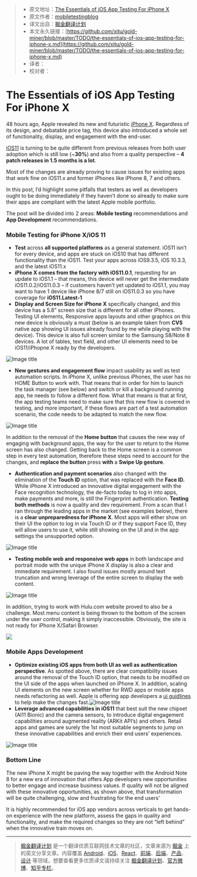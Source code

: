 > * 原文地址：[The Essentials of iOS App Testing For iPhone X](https://mobiletestingblog.com/2017/11/05/the-essentials-of-ios-app-testing-for-iphone-x/)
> * 原文作者：[mobiletestingblog](https://mobiletestingblog.com/)
> * 译文出自：[掘金翻译计划](https://github.com/xitu/gold-miner)
> * 本文永久链接：[https://github.com/xitu/gold-miner/blob/master/TODO/the-essentials-of-ios-app-testing-for-iphone-x.md](https://github.com/xitu/gold-miner/blob/master/TODO/the-essentials-of-ios-app-testing-for-iphone-x.md)
> * 译者：
> * 校对者：

# The Essentials of iOS App Testing For iPhone X

48 hours ago, Apple revealed its new and futuristic [iPhone X](http://blog.perfectomobile.com/industry-news/perfecto-announces-first-in-the-market-cloud-support-for-iphonex/). Regardless of its design, and debatable price tag, this device also introduced a whole set of functionality, display, and engagement with the end-user.

[iOS11](https://dzone.com/articles/ios11-and-android-oreo-80-are-shocking-the-mobile) is turning to be quite different from previous releases from both user adoption which is still low (~**30%**) and also from a quality perspective – **4 patch releases in 1.5 months is a lot**.

Most of the changes are already proving to cause issues for existing apps that work fine on iOS11.x and former iPhones like iPhone 8, 7 and others.

In this post, I’d highlight some pitfalls that testers as well as developers ought to be doing immediately if they haven’t done so already to make sure their apps are compliant with the latest Apple mobile portfolio.

The post will be divided into 2 areas: **Mobile testing** recommendations and **App Development** recommendations.

### Mobile Testing for iPhone X/iOS 11

*   **Test** across **all supported platforms** as a general statement. iOS11 isn’t for every device, and apps are stuck on iOS10 that has different functionality than the iOS11\. Test your apps across iOS9.3.5, iOS 10.3.3, and the latest iOS11.x
*   **iPhone X comes from the factory with iOS11.0.1**, requesting for an update to iOS1.1 – that means, this device will never get the intermediate iOS11.0.2/iOS11.0.3 – if customers haven’t yet updated to iOS1.1, you may want to have 1 device like iPhone 8/7 still on iOS11.0.3 so you have coverage for **iOS11.Latest-1**
*   **Display and Screen Size for iPhone X** specifically changed, and this device has a 5.8” screen size that is different for all other iPhones. Testing UI elements, Responsive apps layouts and other graphics on this new device is obviously a must (below is an example taken from **CVS** native app showing UI issues already found by me while playing with the device). This device is also full screen similar to the Samsung S8/Note 8 devices. A lot of tables, text field, and other UI elements need to be iOS11/iPhopne X ready by the developers.

![Image title](https://dzone.com/storage/temp/7125522-cvs-issues.png)

*   **New gestures and engagement flow** impact usability as well as test automation scripts. In iPhone X, unlike previous iPhones, the user has no HOME Button to work with. That means that in order for him to launch the task manager (see below) and switch or kill a background running app, he needs to follow a different flow. What that means is that at first, the app testing teams need to make sure that this new flow is covered in testing, and more important, if these flows are part of a test automation scenario, the code needs to be adapted to match the new flow.

![Image title](https://dzone.com/storage/temp/7125539-whatsapp-image-2017-11-05-at-085248.jpeg)

In addition to the removal of the **Home button** that causes the new way of engaging with background apps, the way for the user to return to the Home screen has also changed. Getting back to the Home screen is a common step in every test automation, therefore these steps need to account for the changes, and **replace the button** press **with** a **Swipe Up gesture**.

*   **Authentication and payment scenarios** also changed with the elimination of the **Touch ID** option, that was replaced with the **Face ID.** While iPhone X introduced an innovative digital engagement with the Face recognition technology, the de-facto today to log in into apps, make payments and more, is still the Fingerprint authentication. **Testing both methods** is now a quality and dev requirement. From a scan that I ran through the leading apps in the market (see examples below), there is a **clear unpreparedness for iPhone X**. Most apps will either show on their UI the option to log in via Touch ID or if they support Face ID, they will allow users to use it, while still showing on the UI and in the app settings the unsupported option.

![Image title](https://dzone.com/storage/temp/7125570-touchid.png)

*   **Testing mobile web and responsive web apps** in both landscape and portrait mode with the unique iPhone X display is also a clear and immediate requirement. I also found issues mostly around text truncation and wrong leverage of the entire screen to display the web content.

![Image title](https://dzone.com/storage/temp/7125576-whatsapp-image-2017-11-03-at-1859227.jpeg)

In addition, trying to work with Hulu.com website proved to also be a challenge. Most menu content is being thrown to the bottom of the screen under the user control, making it simply inaccessible. Obviously, the site is not ready for iPhone X/Safari Browser.

[![](https://ek121268.files.wordpress.com/2017/11/dn5r8yhvwaaqnxw_large.jpg?w=473&h=1024)](https://ek121268.files.wordpress.com/2017/11/dn5r8yhvwaaqnxw_large.jpg)

### **Mobile Apps Development**

*   **Optimize existing iOS apps from both UI as well as authentication perspective**. As spotted above, there are clear compatibility issues around the removal of the Touch ID option, that needs to be modified on the UI side of the apps when launched on iPhone X. In addition, scaling UI elements on the new screen whether for RWD apps or mobile apps needs refactoring as well. Apple is offering app developers a [ui guidlines](https://www.bignerdranch.com/blog/get-your-apps-ready-for-iphone-x/) to help make the changes fast.![Image title](https://dzone.com/storage/temp/7125590-scaleiphonex.jpg)
*   **Leverage advanced capabilities in iOS11** that best suit the new chipset (AI11 Bionic) and the camera sensors, to introduce digital engagement capabilities around augmented reality (ARKit API’s) and others. Retail apps and games are surely the 1st most suitable segments to jump on these innovative capabilities and enrich their end users’ experiences.

![Image title](https://dzone.com/storage/temp/7125607-whatsapp-image-2017-11-05-at-092658.jpeg)

### Bottom Line

The new iPhone X might be paving the way together with the Android Note 8 for a new era of innovation that offers App developers new opportunities to better engage and increase business values. If quality will not be aligned with these innovative opportunities, as shown above, that transformation will be quite challenging, slow and frustrating for the end users’

It is highly recommended for iOS app vendors across verticals to get hands-on experience with the new platform, assess the gaps in quality and functionality, and make the required changes so they are not “left behind” when the innovative train moves on.


---

> [掘金翻译计划](https://github.com/xitu/gold-miner) 是一个翻译优质互联网技术文章的社区，文章来源为 [掘金](https://juejin.im) 上的英文分享文章。内容覆盖 [Android](https://github.com/xitu/gold-miner#android)、[iOS](https://github.com/xitu/gold-miner#ios)、[React](https://github.com/xitu/gold-miner#react)、[前端](https://github.com/xitu/gold-miner#前端)、[后端](https://github.com/xitu/gold-miner#后端)、[产品](https://github.com/xitu/gold-miner#产品)、[设计](https://github.com/xitu/gold-miner#设计) 等领域，想要查看更多优质译文请持续关注 [掘金翻译计划](https://github.com/xitu/gold-miner)、[官方微博](http://weibo.com/juejinfanyi)、[知乎专栏](https://zhuanlan.zhihu.com/juejinfanyi)。
